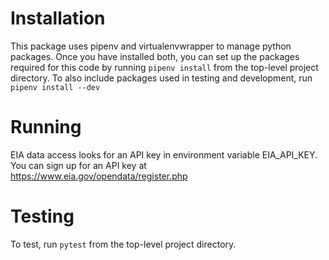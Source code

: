 # Installation

This package uses pipenv and virtualenvwrapper to manage python packages.
Once you have installed both, you can set up the packages required for this code
by running `pipenv install` from the top-level project directory.
To also include packages used in testing and development, run `pipenv install --dev`

# Running

EIA data access looks for an API key in environment variable EIA_API_KEY.
You can sign up for an API key at https://www.eia.gov/opendata/register.php

# Testing

To test, run `pytest` from the top-level project directory. 
